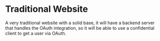 # Traditional Website
A very traditional website with a solid base, it will have a backend server that handles the OAuth integration, so it will be able to use a confidential client to get a user via OAuth.